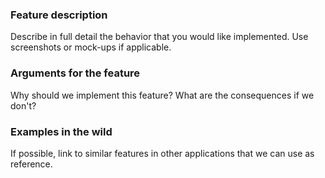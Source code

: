 ### Feature description

Describe in full detail the behavior that you would like implemented. Use screenshots or mock-ups if applicable.

### Arguments for the feature

Why should we implement this feature? What are the consequences if we don't?

### Examples in the wild

If possible, link to similar features in other applications that we can use as reference.
